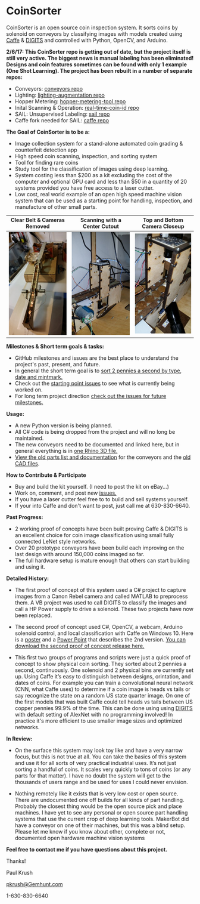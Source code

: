 ﻿# CoinSorter

CoinSorter is an open source coin inspection system. It sorts coins by solenoid on conveyors by classifying images with models created using [Caffe](https://github.com/NVIDIA/caffe) &amp; [DIGITS](https://github.com/NVIDIA/DIGITS) and controlled with Python, OpenCV, and Arduino. 


**2/6/17: This CoinSorter repo is getting out of date, but the project itself is still very active. The biggest news is manual labeling has been eliminated! Designs and coin features sometimes can be found with only 1 example (One Shot Learning). The project has been rebuilt in a number of separate repos:**
* Conveyors: [conveyors repo](https://github.com/GemHunt/conveyors)
* Lighting: [lighting-augmentation repo](https://github.com/GemHunt/lighting-augmentation)
* Hopper Metering: [hopper-metering-tool repo](https://github.com/GemHunt/hopper-metering-tool)
* Inital Scanning & Operation: [real-time-coin-id repo](https://github.com/GemHunt/real-time-coin-id)
* SAIL: Unsupervised Labeling: [sail repo](https://github.com/GemHunt/sail)
* Caffe fork needed for SAIL: [caffe repo](https://github.com/GemHunt/caffe)

**The Goal of CoinSorter is to be a:**

* Image collection system for a stand-alone automated coin grading & counterfeit detection app
* High speed coin scanning, inspection, and sorting system
* Tool for finding rare coins
* Study tool for the classification of images using deep learning.
* System costing less than $200 as a kit excluding the cost of the computer and optional GPU card and less than $50 in a quantity of 20 systems provided you have free access to a laser cutter.
* Low cost, real world example of an open high speed machine vision system that can be used as a starting point for handling, inspection, and manufacture of other small parts.

|Clear Belt & Cameras Removed| Scanning with a Center Cutout| Top and Bottom Camera Closeup|
| --- | --- | --- |
|![Sorting](https://github.com/GemHunt/CoinSorter/blob/master/hardware/conveyors/scanning/SortingSmall.jpg "Sorting")|![Sorting](https://github.com/GemHunt/CoinSorter/blob/master/hardware/conveyors/scanning/2CameraScanningSmall.jpg "Sorting")|![Sorting](https://github.com/GemHunt/CoinSorter/blob/master/hardware/conveyors/scanning/2CameraCloseUpSmall.jpg "Sorting")|

**Milestones & Short term goals & tasks:**
* GitHub milestones and issues are the best place to understand the project's past, present, and future. 
* In general the short term goal is to [sort 2 pennies a second by type, date and mintmark.](https://github.com/GemHunt/CoinSorter/issues/57)  
* Check out the [starting point issues](https://github.com/GemHunt/CoinSorter/labels/starting%20point) to see what is currently being worked on.
* For long term project direction [check out the issues for future milestones.](https://github.com/GemHunt/CoinSorter/milestones/Future%20Milestones) 

**Usage:**
* A new Python version is being planned.
* All C# code is being dropped from the project and will no long be maintained.   
* The new conveyors need to be documented and linked here, but in general everything is in [one Rhino 3D file.](https://github.com/GemHunt/CoinSorter/blob/master/hardware/conveyors/endMount/endMount.3dm)
* [View the old parts list and documentation](https://github.com/GemHunt/CoinSorter/tree/master/hardware/conveyors/conveyors.md) for the conveyors and the [old CAD files](https://github.com/GemHunt/CoinSorter/tree/master/hardware/conveyors/). 

**How to Contribute & Participate**
* Buy and build the kit yourself. (I need to post the kit on eBay...)
* Work on, comment, and post new [issues.](https://github.com/GemHunt/CoinSorter/issues)
* If you have a laser cutter feel free to to build and sell systems yourself.
* If your into Caffe and don't want to post, just call me at 630-830-6640.

**Past Progress:**
* 2 working proof of concepts have been built proving Caffe & DIGITS is an excellent choice for coin image classification using small fully connected LeNet style networks.
* Over 20 prototype conveyors have been build each improving on the last design with around 150,000 coins imaged so far. 
* The full hardware setup is mature enough that others can start building and using it. 

**Detailed History:**
* The first proof of concept of this system used a C# project to capture images from a Canon Rebel camera and called MATLAB to preprocess them. A VB project was used to call DIGITS to classify the images and call a HP Power supply to drive a solenoid. These two projects have now been replaced. 

* The second proof of concept used C#, OpenCV, a webcam, Arduino solenoid control, and local classification with Caffe on Windows 10. Here is a [poster](https://github.com/GemHunt/CoinSorter/blob/master/docs/GTC%20Poster.pdf) and a [Power Point](https://github.com/GemHunt/CoinSorter/blob/master/docs/Deep%20Learning%20with%20Caffe%20%26%20DIGITS%20for%20Robotic.pptx) that describes the 2nd version. [You can download the second proof of concept release here.](https://github.com/GemHunt/CoinSorter/releases/tag/v0.2) 

* This first two groups of programs and scripts were just a quick proof of concept to show physical coin sorting. They sorted about 2 pennies a second, continuously. One solenoid and 2 physical bins are currently set up. Using Caffe it’s easy to distinguish between designs, orintation, and dates of coins. For example you can train a convolutional neural network (CNN, what Caffe uses) to determine if a coin image is heads vs tails or say recognize the state on a random US state quarter image. On one of the first models that was built Caffe could tell heads vs tails between US copper pennies 99.9% of the time. This can be done using using [DIGITS](https://github.com/NVIDIA/DIGITS) with default setting of AlexNet with no programming involved! In practice it's more efficient to use smaller image sizes and optimized networks. 

**In Review:**
* On the surface this system may look toy like and have a very narrow focus, but this is not true at all. You can take the basics of this system and use it for all sorts of very practical industrial uses. It’s not just sorting a handful of coins. It scales very quickly to tons of coins (or any parts for that matter). I have no doubt the system will get to the thousands of users range and be used for uses I could never envision. 

* Nothing remotely like it exists that is very low cost or open source. There are undocumented one off builds for all kinds of part handling. Probably the closest thing would be the open source pick and place machines. I have yet to see any personal or open source part handling systems that use the current crop of deep learning tools. MakerBot did have a conveyor on one of their machines, but this was a blind setup. Please let me know if you know about other, complete or not, documented open hardware machine vision systems

**Feel free to contact me if you have questions about this project.**

Thanks!  

Paul Krush

pkrush@Gemhunt.com

1-630-830-6640
